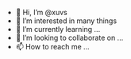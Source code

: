 - 👋 Hi, I’m @xuvs
- 👀 I’m interested in many things
- 🌱 I’m currently learning ...
- 💞️ I’m looking to collaborate on ...
- 📫 How to reach me ...

<!---
xuvs/xuvs is a ✨ special ✨ repository because its `README.md` (this file) appears on your GitHub profile.
You can click the Preview link to take a look at your changes.
--->
